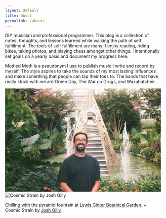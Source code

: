 ```yaml
---
layout: default
title: About
permalink: /about/
---
```


DIY musician and professional programmer. This blog is a collection of notes, thoughts, and lessons learned while walking the path of self fulfillment. The tools of self fulfillment are many; I enjoy reading, riding bikes, taking photos, and playing chess amongst other things. I intentionally set goals on a yearly basis and document my progress here. 

Mottled Moth is a pseudonym I use to publish music I write and record by myself. The style aspires to take the sounds of my most lasting influences and make something that people can tap their toes to. The bands that have really stuck with me are Green Day, The War on Drugs, and Waxahatchee.

<div class="image-row">
    <img class="image-row-two-thirds"
        src="/assets/images/about.JPG"
        alt="Chilling with the pyramid fountain at Lewis Ginter Botanical Garden" />
    <img class="image-row-one-third"
        src="/assets/images/main/cs-double-exposure.jpg"
        alt="Cosmic Strain by Josh Gilly" />
</div>

Chilling with the pyramid fountain at [Lewis Ginter Botanical Garden.](https://www.lewisginter.org) + Cosmic Strain by [Josh Gilly](https://www.instagram.com/joshgilly/)